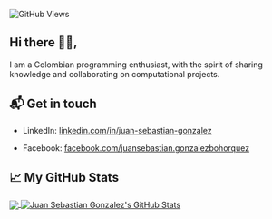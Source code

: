 ![GitHub Views](https://komarev.com/ghpvc/?username=JuanSebastianGB&color=2685BF)

##  Hi there 👋🏻,

I am a Colombian programming enthusiast, with the spirit of sharing knowledge and collaborating on computational projects.

##  📬 Get in touch

- LinkedIn: [linkedin.com/in/juan-sebastian-gonzalez](https://www.linkedin.com/in/juan-sebastian-gonzalez-27927a215/)



- Facebook: [facebook.com/juansebastian.gonzalezbohorquez](https://www.facebook.com/juansebastian.gonzalezbohorquez)

##  &#x1f4c8; My GitHub Stats

<a href="https://github.com/JuanSebastianGB/JuanSebastianGB">

<img align="center" src="https://github-readme-stats.vercel.app/api/top-langs/?username=JuanSebastianGB&hide=java,html&title_color=ffffff&text_color=c9cacc&icon_color=2bbc8a&bg_color=1d1f21"/>

</a>

<a href="https://github.com/JuanSebastianGB/JuanSebastianGB">

<img align="center" src="https://github-readme-stats.vercel.app/api?username=JuanSebastianGB&show_icons=true&line_height=27&count_private=true&title_color=ffffff&text_color=c9cacc&icon_color=2bbc8a&bg_color=1d1f21" alt="Juan Sebastian Gonzalez's GitHub Stats" />

</a>
